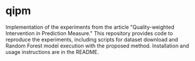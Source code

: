 # qipm
Implementation of the experiments from the article "Quality-weighted Intervention in Prediction Measure." This repository provides code to reproduce the experiments, including scripts for dataset download and Random Forest model execution with the proposed method. Installation and usage instructions are in the README.
